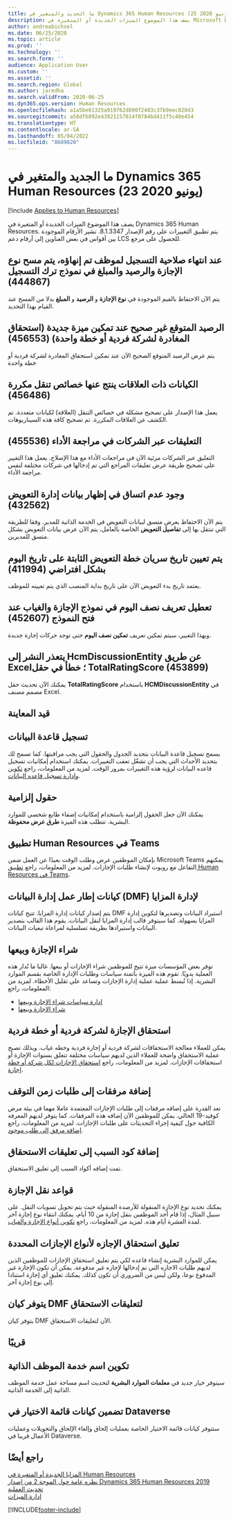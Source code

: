 ```yaml
---
title: ما الجديد والمتغير في Dynamics 365 Human Resources (25 يونيو 2020)
description: يصف هذا الموضوع الميزات الجديدة أو المتغيرة في Microsoft Dynamics 365 Human Resources لإصدار 23 يونيو 2020.
author: andreabichsel
ms.date: 06/25/2020
ms.topic: article
ms.prod: ''
ms.technology: ''
ms.search.form: ''
audience: Application User
ms.custom: ''
ms.assetid: ''
ms.search.region: Global
ms.author: jaredha
ms.search.validFrom: 2020-06-25
ms.dyn365.ops.version: Human Resources
ms.openlocfilehash: a1a5be61325a919762d690f2483c37b9eec020d3
ms.sourcegitcommit: a58dfb892e43921157014f0784bd411f5c40e454
ms.translationtype: HT
ms.contentlocale: ar-SA
ms.lasthandoff: 05/04/2022
ms.locfileid: "8689820"
---
```

# <a name="whats-new-or-changed-in-dynamics-365-human-resources-june-23-2020"></a>ما الجديد والمتغير في Dynamics 365 Human Resources (23 يونيو 2020)

[!include [Applies to Human Resources](../includes/applies-to-hr.md)]



يصف هذا الموضوع الميزات الجديدة أو المتغيرة في Dynamics 365 Human Resources. يتم تطبيق التغييرات على رقم الإصدار 8.1.3347. تشير الأرقام الموجودة بين أقواس في بعض العناوين إلى أرقام دعم LCS للحصول على مرجع.

## <a name="when-an-enrollment-is-expired-for-a-terminated-employee-the-leave-type-balance-and-amount-are-all-cleared-in-the-leave-enrollment-form-444867"></a>عند انتهاء صلاحية التسجيل لموظف تم إنهاؤه، يتم مسح نوع الإجازة والرصيد والمبلغ في نموذج ترك التسجيل (444867)

يتم الآن الاحتفاظ بالقيم الموجودة في **نوع الإجازة** و **الرصيد** و **المبلغ** بدلا من المسح عند القيام بهذا التحديد.

## <a name="incorrect-forecasted-balance-when-new-feature-leave-accrual-for-a-single-company-or-a-single-plan-is-enabled-456553"></a>الرصيد المتوقع غير صحيح عند تمكين ميزة جديدة (استحقاق المغادرة لشركة فردية أو خطة واحدة) (456553)

يتم عرض الرصيد المتوقع الصحيح الآن عند تمكين استحقاق المغادرة لشركة فردية أو خطة واحدة

## <a name="entities-with-relations-that-result-in-duplicate-navigation-properties-456486"></a>الكيانات ذات العلاقات ينتج عنها خصائص تنقل مكررة (456486)

يعمل هذا الإصدار على تصحيح مشكلة في خصائص التنقل (العلاقة) لكيانات متعددة. تم الكشف عن العلاقات المكررة. تم تصحيح كافة هذه السيناريوهات.
 
## <a name="cross-company-comments-on-performance-review-455536"></a>التعليقات عبر الشركات في مراجعة الأداء (455536)

التعليق عبر الشركات مرئية الآن في مراجعات الأداء مع هذا الإصلاح. يعمل هذا التغيير على تصحيح طريقة عرض تعليقات المراجع التي تم إدخالها في شركات مختلفة لنفس مراجعة الأداء.
 
## <a name="inconsistency-in-showing-compensation-management-data-432562"></a>وجود عدم اتساق في إظهار بيانات إدارة التعويض (432562)

يتم الآن الاحتفاظ بعرض متسق لبيانات التعويض في الخدمة الذاتية للمدير. وفقا للطريقة التي تنتقل بها إلى **تفاصيل التعويض** الخاصة بالعامل، يتم الآن عرض بيانات التعويض بشكل متسق للمديرين.
 
## <a name="fixed-compensation-plans-effective-date-defaults-to-todays-date-411994"></a>يتم تعيين تاريخ سريان خطة التعويض الثابتة على تاريخ اليوم بشكل افتراضي (411994)

يعتمد تاريخ بدء التعويض الآن على تاريخ بداية المنصب الذي يتم تعيينه للموظف.

## <a name="leave-and-absence-form-enable-half-day-definition-is-disabled-when-form-opens-452607"></a>تعطيل تعريف نصف اليوم في نموذج الإجازة والغياب عند فتح النموذج (452607)

وبهذا التغيير، سيتم تمكين تعريف **تمكين نصف اليوم** حتى توجد حركات إجازة جديدة. 

## <a name="unable-to-publish-to-hcmdiscussionentity-via-excel-totalratingscore-field-error-453899"></a>يتعذر النشر إلى HcmDiscussionEntity عن طريق Excel؛ خطأ في حقل TotalRatingScore (453899)

يمكنك الآن تحديث حقل **TotalRatingScore** باستخدام **HCMDiscussionEntity** في مصمم مصنف Excel.

## <a name="in-preview"></a>قيد المعاينة

## <a name="database-logging"></a>تسجيل قاعدة البيانات

يسمح تسجيل قاعدة البيانات بتحديد الجدول والحقول التي يجب مراقبتها. كما تسمح لك بتحديد الأحداث التي يجب أن تشغّل تعقب التغييرات. يمكنك استخدام إمكانيات تسجيل قاعده البيانات لرؤية هذه التغييرات بمرور الوقت. لمزيد من المعلومات، راجع [‏‫تكوين وإدارة تسجيل قاعده البيانات‬](hr-admin-database-logging.md).

## <a name="mandatory-fields"></a>حقول إلزامية 

يمكنك الآن جعل الحقول إلزامية باستخدام إمكانيات إضفاء طابع شخصي للموارد البشرية. تتطلب هذه الميزة **طرق عرض محفوظة**.

## <a name="human-resources-application-in-teams"></a>تطبيق Human Resources في Teams

بإمكان الموظفين عرض وطلب الوقت بعيدًا عن العمل ضمن Microsoft Teams يمكنهم التفاعل مع روبوت لإنشاء طلبات الإجازات. لمزيد من المعلومات، راجع [تطبيق Human Resources في Teams‎](./hr-admin-teams-leave-app.md). 

## <a name="data-management-framework-dmf-entities-for-benefits-management"></a>كيانات إطار عمل إدارة البيانات (DMF) لإدارة المزايا
 
يتم إصدار كيانات إدارة المزايا. تتيح كيانات DMF استيراد البيانات وتصديرها لتكوين إدارة المزايا بسهولة. كما سيتوفر قالب إدارة المزايا لنقل البيانات. يقوم هذا القالب بتصدير البيانات واستيرادها بطريقة تسلسلية لمراعاة تبعيات البيانات.

## <a name="buy-and-sell-leave"></a>شراء الإجازة وبيعها 

توفر بعض المؤسسات ميزة تتيح للموظفين شراء الإجازات أو بيعها. غالبا ما تُدار هذه العملية يدويًا. تقوم هذه الميزة بأتمتة سياسات وطلبات الإدارة الخاصة بقسم الموارد البشرية. إذا تُبسط عملية عملية إدارة الإجازات وتساعد علي تقليل الأخطاء. لمزيد من المعلومات، راجع:

- [إدارة سياسات شراء الإجازة وبيعها](hr-leave-and-absence-manage-buy-and-sell-leave-policies.md)
- [شراء الإجازة وبيعها](hr-employee-self-service-buy-sell-leave.md)

## <a name="leave-accrual-for-a-single-company-or-single-plan"></a>استحقاق الإجازة‬‏‫ لشركة فردية أو خطة فردية

يمكن للعملاء معالجة الاستحقاقات لشركة فردية أو إجازة فردية وخطه غياب. وبذلك تصبح عملية الاستحقاق واضحة للعملاء الذين لديهم سياسات مختلفة تتعلق بسنوات الإجازة أو استحقاقات الإجازات. لمزيد من المعلومات، راجع [‏‫استحقاق الإجازات لكل شركة أو خطة إجازة‬](hr-leave-and-absence-accrue.md).

## <a name="add-attachments-to-time-off-requests"></a>إضافة مرفقات إلى طلبات زمن التوقف‬

تعد القدرة على إضافه مرفقات إلى طلبات الإجازات المعتمدة عاملا مهما في بيئة مرض كوفيد-19 الحالي. يمكن للموظفين الآن إضافه هذه المرفقات. كما يتوفر لديهم المعرفة الكافية حول كيفية إجراء التحديثات على طلبات الإجازات. لمزيد من المعلومات، راجع [‏‫إضافة مرفق إلى طلب موجود‬](hr-employee-self-service-request-time-off.md#add-an-attachment-to-an-existing-request).

## <a name="add-reason-code-to-accrual-suspensions"></a>إضافة كود السبب إلى تعليقات الاستحقاق 

تمت إضافه أكواد السبب إلى تعليق الاستحقاق.

## <a name="carry-forward-rules"></a>قواعد نقل الإجازة 

يمكنك تحديد نوع الإجازة المنقولة للأرصدة المنقولة حيث يتم تحويل تسويات النقل. على سبيل المثال، إذا قام أحد الموظفين بنقل إجازة من 10 أيام، يمكنك انتقاء نوع إجازة آخر لمدة العشرة أيام هذه. لمزيد من المعلومات، راجع [تكوين أنواع الإجازة والغياب](hr-leave-and-absence-types.md).

## <a name="suspend-leave-accrual-for-specified-leave-types"></a>تعليق استحقاق الإجازه لأنواع الإجازات المحددة

يمكن للموارد البشرية إنشاء قاعده لكي يتم تعليق استحقاق الإجازات للموظفين الذين لديهم طلبات الاجازه التي تم إدخالها لإجازه غير مدفوعة. يمكن أن تكون الإجازة غير المدفوع نوعا، ولكن ليس من الضروري أن تكون كذلك. يمكنك تعليق أي إجازة استنادا إلى نوع إجازة آخر.

## <a name="dmf-entity-available-for-accrual-suspensions"></a>يتوفر كيان DMF لتعليقات الاستحقاق 

يتوفر كيان DMF الآن لتعليقات الاستحقاق.

## <a name="coming-soon"></a>قريبًا

## <a name="configure-the-name-of-employee-self-service"></a>تكوين اسم خدمة الموظف الذاتية

سيتوفر خيار جديد في **معلمات الموارد البشرية** لتحديث اسم مساحة عمل خدمة الموظف الذاتية إلى الخدمة الذاتية.

## <a name="checklist-entities-included-in-dataverse"></a>تضمين كيانات قائمة الاختيار في Dataverse

ستتوفر كيانات قائمة الاختيار الخاصة بعمليات إلحاق وإلغاء الإلحاق والتحويلات وعمليات الأعمال قريبا في Dataverse.

## <a name="see-also"></a>راجع أيضًا

[المزايا الجديدة أو المتغيرة في Human Resources](hr-admin-whats-new.md)</br>
[نظره عامة حول الموجة 2 من إصدار Dynamics 365 Human Resources  2019](/dynamics365-release-plan/2019wave2/dynamics365-human-resources/)</br>
[تحديث العملية](hr-admin-setup-update-process.md)</br>
[إدارة الميزات](hr-admin-manage-features.md)

[!INCLUDE[footer-include](../includes/footer-banner.md)]